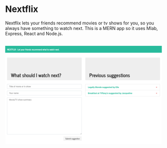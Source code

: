 # Nextflix
Nextflix lets your friends recommend movies or tv shows for you, so you always have something to watch next.  This is a MERN app so it uses Mlab, Express, React and Node.js. 
<br><br>

![Home](/img/pic.png 'Screenshot')
